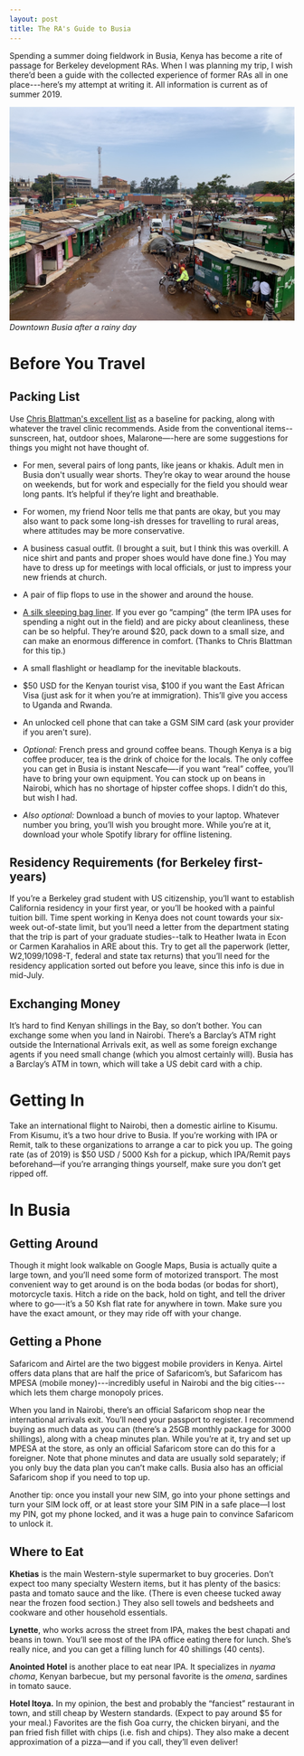 ```yaml
---
layout: post
title: The RA's Guide to Busia
---
```


Spending a summer doing fieldwork in Busia, Kenya has become a rite of passage for Berkeley development RAs. When I was planning my trip, I wish there’d been a guide with the collected experience of former RAs all in one place---here’s my attempt at writing it. All information is current as of summer 2019.

![Downtown Busia after a rainy day.](/assets/busia_guide/downtown_busia.jpeg "Downtown Busia after a rainy day")
*Downtown Busia after a rainy day*

# Before You Travel

## Packing List

Use [Chris Blattman's excellent list](https://chrisblattman.com/2009/04/21/field-work-in-the-tropics/) as a baseline for packing, along with whatever the travel clinic recommends. Aside from the conventional items--sunscreen, hat, outdoor shoes, Malarone—-here are some suggestions for things you might not have thought of.

* For men, several pairs of long pants, like jeans or khakis. Adult men in Busia don't usually wear shorts. They’re okay to wear around the house on weekends, but for work and especially for the field you should wear long pants. It’s helpful if they’re light and breathable.

* For women, my friend Noor tells me that pants are okay, but you may also want to pack some long-ish dresses for travelling to rural areas, where attitudes may be more conservative.

* A business casual outfit. (I brought a suit, but I think this was overkill. A nice shirt and pants and proper shoes would have done fine.) You may have to dress up for meetings with local officials, or just to impress your new friends at church.

* A pair of flip flops to use in the shower and around the house.

* [A silk sleeping bag liner](https://www.amazon.com/Friendly-Swede-Travel-Camping-Sleeping/dp/B016BUI130/ref=sr_1_5?keywords=sleeping+bag+liner&qid=1564141948&s=gateway&sr=8-5). If you ever go “camping” (the term IPA uses for spending a night out in the field) and are picky about cleanliness, these can be so helpful. They’re around $20, pack down to a small size, and can make an enormous difference in comfort. (Thanks to Chris Blattman for this tip.)

* A small flashlight or headlamp for the inevitable blackouts.

* $50 USD for the Kenyan tourist visa, $100 if you want the East African Visa (just ask for it when you’re at immigration). This’ll give you access to Uganda and Rwanda.

* An unlocked cell phone that can take a GSM SIM card (ask your provider if you aren't sure).

* _Optional:_ French press and ground coffee beans. Though Kenya is a big coffee producer, tea is the drink of choice for the locals. The only coffee you can get in Busia is instant Nescafe—-if you want “real” coffee, you’ll have to bring your own equipment. You can stock up on beans in Nairobi, which has no shortage of hipster coffee shops. I didn’t do this, but wish I had.

* _Also optional:_ Download a bunch of movies to your laptop. Whatever number you bring, you’ll wish you brought more. While you’re at it, download your whole Spotify library for offline listening.

## Residency Requirements (for Berkeley first-years)

If you’re a Berkeley grad student with US citizenship, you’ll want to establish California residency in your first year, or you’ll be hooked with a painful tuition bill. Time spent working in Kenya does not count towards your six-week out-of-state limit, but you’ll need a letter from the department stating that the trip is part of your graduate studies--talk to Heather Iwata in Econ or Carmen Karahalios in ARE about this. Try to get all the paperwork (letter, W2,1099/1098-T, federal and state tax returns) that you’ll need for the residency application sorted out before you leave, since this info is due in mid-July.

## Exchanging Money

It’s hard to find Kenyan shillings in the Bay, so don’t bother. You can exchange some when you land in Nairobi. There’s a Barclay’s ATM right outside the International Arrivals exit, as well as some foreign exchange agents if you need small change (which you almost certainly will). Busia has a Barclay’s ATM in town, which will take a US debit card with a chip.

# Getting In

Take an international flight to Nairobi, then a domestic airline to Kisumu. From Kisumu, it’s a two hour drive to Busia. If you’re working with IPA or Remit, talk to these organizations to arrange a car to pick you up. The going rate (as of 2019) is $50 USD / 5000 Ksh for a pickup, which IPA/Remit pays beforehand—if you’re arranging things yourself, make sure you don’t get ripped off.

# In Busia

## Getting Around

Though it might look walkable on Google Maps, Busia is actually quite a large town, and you’ll need some form of motorized transport. The most convenient way to get around is on the boda bodas (or bodas for short), motorcycle taxis. Hitch a ride on the back, hold on tight, and tell the driver where to go—-it’s a 50 Ksh flat rate for anywhere in town. Make sure you have the exact amount, or they may ride off with your change.

## Getting a Phone

Safaricom and Airtel are the two biggest mobile providers in Kenya. Airtel offers data plans that are half the price of Safaricom’s, but Safaricom has MPESA (mobile money)---incredibly useful in Nairobi and the big cities---which lets them charge monopoly prices. 

When you land in Nairobi, there’s an official Safaricom shop near the international arrivals exit. You’ll need your passport to register. I recommend buying as much data as you can (there’s a 25GB monthly package for 3000 shillings), along with a cheap minutes plan. While you’re at it, try and set up MPESA at the store, as only an official Safaricom store can do this for a foreigner. Note that phone minutes and data are usually sold separately; if you only buy the data plan you can’t make calls. Busia also has an official Safaricom shop if you need to top up.

Another tip: once you install your new SIM, go into your phone settings and turn your SIM lock off, or at least store your SIM PIN in a safe place—I lost my PIN, got my phone locked, and it was a huge pain to convince Safaricom to unlock it.

## Where to Eat

__Khetias__ is the main Western-style supermarket to buy groceries. Don’t expect too many specialty Western items, but it has plenty of the basics: pasta and tomato sauce and the like. (There is even cheese tucked away near the frozen food section.) They also sell towels and bedsheets and cookware and other household essentials.

__Lynette__, who works across the street from IPA, makes the best chapati and beans in town. You’ll see most of the IPA office eating there for lunch. She’s really nice, and you can get a filling lunch for 40 shillings (40 cents).

__Anointed Hotel__ is another place to eat near IPA. It specializes in _nyama choma_, Kenyan barbecue, but my personal favorite is the _omena_, sardines in tomato sauce.

__Hotel Itoya.__ In my opinion, the best and probably the “fanciest” restaurant in town, and still cheap by Western standards. (Expect to pay around $5 for your meal.) Favorites are the fish Goa curry, the chicken biryani, and the pan fried fish fillet with chips (i.e. fish and chips). They also make a decent approximation of a pizza—and if you call, they’ll even deliver!
